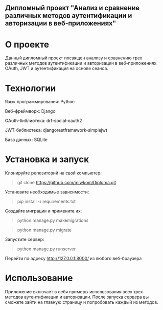 ## Дипломный проект "Анализ и сравнение различных методов аутентификации и авторизации в веб-приложениях"
# О проекте
Данный дипломный проект посвящен анализу и сравнению трех различных методов аутентификации и авторизации в веб-приложениях: OAuth, JWT и аутентификация на основе сеанса.

# Технологии

Язык программирования: Python

Веб-фреймворк: Django

OAuth-библиотека: drf-social-oauth2

JWT-библиотека: djangorestframework-simplejwt

База данных: SQLite


# Установка и запуск

Клонируйте репозиторий на свой компьютер:
> git clone https://github.com/miwkom/Diploma.git

Установите необходимые зависимости:
> pip install -r requirements.txt

Создайте миграции и примените их:
> python manage.py makemigrations

> python manage.py migrate

Запустите сервер: 
> python manage.py runserver

Перейти по адресу http://127.0.0.1:8000/ из любого веб-браузера

# Использование
Приложение включает в себя примеры использования всех трех методов аутентификации и авторизации.
После запуска сервера вы сможете зайти на главную страницу и попробовать каждый из методов.
